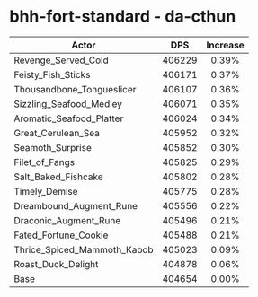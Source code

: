 # bhh-fort-standard - da-cthun
| Actor | DPS | Increase |
|---|:---:|:---:|
|Revenge_Served_Cold|406229|0.39%|
|Feisty_Fish_Sticks|406171|0.37%|
|Thousandbone_Tongueslicer|406107|0.36%|
|Sizzling_Seafood_Medley|406071|0.35%|
|Aromatic_Seafood_Platter|406024|0.34%|
|Great_Cerulean_Sea|405952|0.32%|
|Seamoth_Surprise|405852|0.30%|
|Filet_of_Fangs|405825|0.29%|
|Salt_Baked_Fishcake|405802|0.28%|
|Timely_Demise|405775|0.28%|
|Dreambound_Augment_Rune|405556|0.22%|
|Draconic_Augment_Rune|405496|0.21%|
|Fated_Fortune_Cookie|405488|0.21%|
|Thrice_Spiced_Mammoth_Kabob|405023|0.09%|
|Roast_Duck_Delight|404878|0.06%|
|Base|404654|0.00%|
